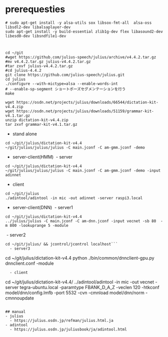# prerequesties
```
# sudo apt-get install -y alsa-utils sox libsox-fmt-all  alsa-oss libsdl2-dev libalsaplayer-dev
sudo apt-get install -y build-essential zlib1g-dev flex libasound2-dev libesd0-dev libsndfile1-dev
```
#
```
cd ~/git
#wget https://github.com/julius-speech/julius/archive/v4.4.2.tar.gz
#mv v4.4.2.tar.gz julius-v4.4.2.tar.gz
#tar zxvf julius-v4.4.2.tar.gz
#cd julius-4.4.2
git clone https://github.com/julius-speech/julius.git
cd julius
./configure --with-mictype=alsa --enable-words-int
# --enable-sp-segment ショートポーズセグメンテーションを行う
make
```

```
wget https://osdn.net/projects/julius/downloads/66544/dictation-kit-v4.4.zip
wget https://osdn.net/projects/julius/downloads/51159/grammar-kit-v4.1.tar.gz
unzip dictation-kit-v4.4.zip
tar zxvf grammar-kit-v4.1.tar.gz
```

- stand alone
```
cd ~/git/julius/dictation-kit-v4.4
~/git/julius/julius/julius -C main.jconf -C am-gmm.jconf -demo
```

- server-client(HMM)
  - server
```
cd ~/git/julius/dictation-kit-v4.4
~/git/julius/julius/julius -C main.jconf -C am-gmm.jconf -demo -input adinnet
```
  - client
```
cd ~/git/julius
./adintool/adintool -in mic -out adinnet -server raspi3.local
```

- server-client(DNN)
  - server1
```
cd ~/git/julius/dictation-kit-v4.4
../julius/julius -C main.jconf -C am-dnn.jconf -input vecnet -sb 80  -m 800 -lookuprange 5 -module
```
  - server2
```
cd ~/git/julius/ && jcontrol/jcontrol localhost```
  - server3
```
cd ~/git/julius/dictation-kit-v4.4
python ./bin/common/dnnclient-gpu.py dnnclient.conf -module
```
  - client
```
cd ~/git/julius/dictation-kit-v4.4/
../adintool/adintool -in mic -out vecnet -server tegra-ubuntu.local -paramtype FBANK_D_A_Z -veclen 120 -htkconf model/dnn/config.lmfb -port 5532 -cvn -cmnload model/dnn/norm -cmnnoupdate 
```

## manual
- julius
  - https://julius.osdn.jp/refman/julius.html.ja
- adintool
  - https://julius.osdn.jp/juliusbook/ja/adintool.html

